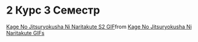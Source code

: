 # 2 Курс 3 Семестр 

<div class="tenor-gif-embed" data-postid="15109024056220172901" data-share-method="host" data-aspect-ratio="1.76596" data-width="100%">
  <a href="https://tenor.com/view/kage-no-jitsuryokusha-ni-naritakute-s2-delta-%E5%BD%B1%E4%B9%8B%E5%BC%B7%E8%80%85-%E6%88%B4%E7%88%BE%E5%A1%94-gif-15109024056220172901">Kage No Jitsuryokusha Ni Naritakute S2 GIF</a>from <a href="https://tenor.com/search/kage+no+jitsuryokusha+ni+naritakute-gifs">Kage No Jitsuryokusha Ni Naritakute GIFs</a></div> 
  <script type="text/javascript" async src="https://tenor.com/embed.js">
</script>
